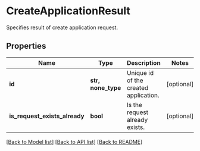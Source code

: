 # CreateApplicationResult

Specifies result of create application request.

## Properties
Name | Type | Description | Notes
------------ | ------------- | ------------- | -------------
**id** | **str, none_type** | Unique id of the created application. | [optional] 
**is_request_exists_already** | **bool** | Is the request already exists. | [optional] 

[[Back to Model list]](../README.md#documentation-for-models) [[Back to API list]](../README.md#documentation-for-api-endpoints) [[Back to README]](../README.md)


